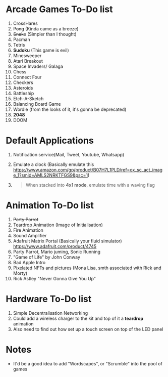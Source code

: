 # Arcade Games To-Do list

1. CrossHares 
1. ~~Pong~~  (Kinda came as a breeze)
1. ~~Snake~~ (Simpler than I thought)
1. Pacman
1. Tetris
1. **Sudoku** (This game is evil)
1. Minesweeper
1. Atari Breakout
1. Space Invaders/ Galaga
1. Chess
1. Connect Four
1. Checkers
1. Asteroids
1. Battleship
1. Etch-A-Sketch
1. Balancing Board Game
1. Wordle (from the looks of it, it's gonna be deprecated)
1. **2048**
1. DOOM 

# Default Applications

1. Notification service(Mail, Tweet, Youtube, Whatsapp)
1. Emulate a clock (Basically emulate this https://www.amazon.com/gp/product/B07H7L1PLD/ref=ox_sc_act_image_1?smid=AMLS2NRKTFGS9&psc=1)

1. > When stacked into **4x1 mode**, emulate time with a waving flag

# Animation To-Do list

1. ~~Party Parrot~~
1. Teardrop Animation (Image of Initialisation)
1. Fire Animation
1. Sound Amplifier
1. Adafruit Matrix Portal (Basically your fluid simulator) https://www.adafruit.com/product/4745
1. Party Parrot, Mario juming, Sonic Running
1. "Game of Life" by John Conway
1. Bad Apple Intro
1. Pixelated NFTs and pictures (Mona Lisa, smth associated with Rick and Morty)
1. Rick Astley "Never Gonna Give You Up"

# Hardware To-Do list

1. Simple Decentralisation Networking
1. Could add a wireless charger to the kit and top of it a **teardrop** animation
1. Also need to find out how set up a touch screen on top of the LED panel

# Notes

- It'd be a good idea to add "Wordscapes", or "Scrumble" into the pool of games
